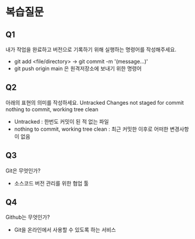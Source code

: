 # 복습질문

## Q1

내가 작업을 완료하고 버전으로 기록하기 위해 실행하는 명령어를 작성해주세요.
- git add <file/directory> -> git commit -m '(message...)'
- git push origin main 은 원격저장소에 보내기 위한 명령어


## Q2

아래의 표현의 의미를 작성하세요.
Untracked
Changes not staged for commit
nothing to commit, working tree clean
- Untracked : 한번도 커밋이 된 적 없는 파일
- nothing to commit, working tree clean : 최근 커밋한 이후로 어떠한 변경사항이 없음

## Q3

Git은 무엇인가?
- 소스코드 버전 관리를 위한 협업 툴

## Q4

Github는 무엇인가?
- Git을 온라인에서 사용할 수 있도록 하는 서비스